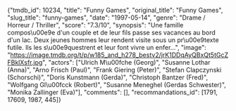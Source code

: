 {"tmdb_id": 10234, "title": "Funny Games", "original_title": "Funny Games", "slug_title": "funny-games", "date": "1997-05-14", "genre": "Drame / Horreur / Thriller", "score": "7.3/10", "synopsis": "Une famille compos\u00e9e d'un couple et de leur fils passe ses vacances au bord d'un lac. Deux jeunes hommes leur rendent visite sous un pr\u00e9texte futile. Ils les s\u00e9questrent et leur font vivre un enfer...", "image": "https://image.tmdb.org/t/p/w185_and_h278_bestv2/jrK1DDqAyQBxQt5tGcZFBklXsfr.jpg", "actors": ["Ulrich M\u00fche (Georg)", "Susanne Lothar (Anna)", "Arno Frisch (Paul)", "Frank Giering (Peter)", "Stefan Clapczynski (Schorschi)", "Doris Kunstmann (Gerda)", "Christoph Bantzer (Fred)", "Wolfgang Gl\u00fcck (Robert)", "Susanne Meneghel (Gerdas Schwester)", "Monika Zallinger (Eva)"], "comments": [], "recommandations_id": [1791, 17609, 1987, 445]}